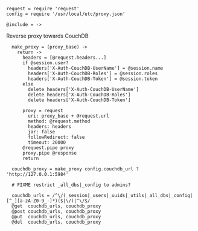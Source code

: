     request = require 'request'
    config = require '/usr/local/etc/proxy.json'

    @include = ->

Reverse proxy towards CouchDB

      make_proxy = (proxy_base) ->
        return ->
          headers = [@request.headers...]
          if @session.user?
            headers['X-Auth-CouchDB-UserName'] = @session.name
            headers['X-Auth-CouchDB-Roles'] = @session.roles
            headers['X-Auth-CouchDB-Token'] = @session.token
          else
            delete headers['X-Auth-CouchDB-UserName']
            delete headers['X-Auth-CouchDB-Roles']
            delete headers['X-Auth-CouchDB-Token']

          proxy = request
            uri: proxy_base + @request.url
            method: @request.method
            headers: headers
            jar: false
            followRedirect: false
            timeout: 20000
          @request.pipe proxy
          proxy.pipe @response
          return

      couchdb_proxy = make_proxy config.couchdb_url ? 'http://127.0.0.1:5984'

      # FIXME restrict _all_dbs|_config to admins?

      couchdb_urls = /^\/(_session|_users|_uuids|_utils|_all_dbs|_config|[^_][a-zA-Z0-9_-]*)($|\/)|^\/$/
      @get  couchdb_urls, couchdb_proxy
      @post couchdb_urls, couchdb_proxy
      @put  couchdb_urls, couchdb_proxy
      @del  couchdb_urls, couchdb_proxy
